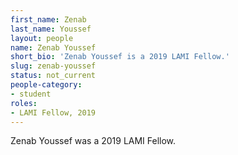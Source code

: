```yaml
---
first_name: Zenab
last_name: Youssef
layout: people
name: Zenab Youssef
short_bio: 'Zenab Youssef is a 2019 LAMI Fellow.'
slug: zenab-youssef
status: not_current
people-category:
- student
roles:
- LAMI Fellow, 2019
---
```

Zenab Youssef was a 2019 LAMI Fellow.
